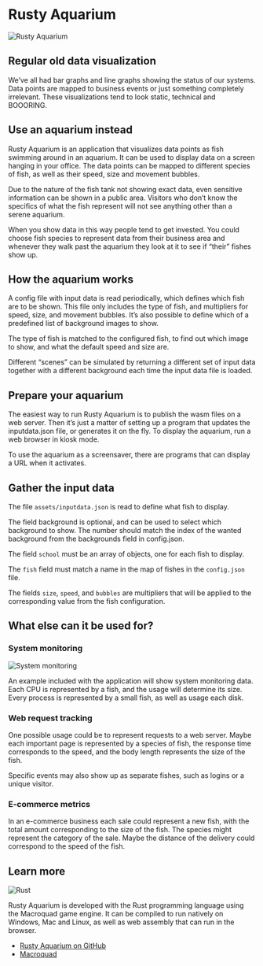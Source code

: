 Rusty Aquarium
==============

![Rusty Aquarium](https://ollej.github.io/rusty-aquarium/assets/screenshot.png)

## Regular old data visualization

We’ve all had bar graphs and line graphs showing the status of our systems. Data points are mapped to business events or just something completely irrelevant. These visualizations tend to look static, technical and BOOORING.

## Use an aquarium instead

Rusty Aquarium is an application that visualizes data points as fish swimming
around in an aquarium. It can be used to display data on a screen hanging in
your office. The data points can be mapped to different species of fish, as
well as their speed, size and movement bubbles.

Due to the nature of the fish tank not showing exact data, even sensitive
information can be shown in a public area. Visitors who don’t know the
specifics of what the fish represent will not see anything other than a serene
aquarium.

When you show data in this way people tend to get invested. You could choose
fish species to represent data from their business area and whenever they walk
past the aquarium they look at it to see if “their” fishes show up.

## How the aquarium works

A config file with input data is read periodically, which defines which fish
are to be shown. This file only includes the type of fish, and multipliers for
speed, size, and movement bubbles. It’s also possible to define which of a
predefined list of background images to show.

The type of fish is matched to the configured fish, to find out which image to
show, and what the default speed and size are.

Different “scenes” can be simulated by returning a different set of input data
together with a different background each time the input data file is loaded.

## Prepare your aquarium

The easiest way to run Rusty Aquarium is to publish the wasm files on a web
server. Then it’s just a matter of setting up a program that updates the
inputdata.json file, or generates it on the fly. To display the aquarium, run
a web browser in kiosk mode.

To use the aquarium as a screensaver, there are programs that can display a
URL when it activates.

## Gather the input data

The file `assets/inputdata.json` is read to define what fish to display.

The field background is optional, and can be used to select which background
to show. The number should match the index of the wanted background from the
backgrounds field in config.json.

The field `school` must be an array of objects, one for each fish to display.

The `fish` field must match a name in the map of fishes in the `config.json`
file.

The fields `size`, `speed`, and `bubbles` are multipliers that will be applied
to the corresponding value from the fish configuration.

## What else can it be used for?

### System monitoring

![System monitoring](https://ollej.github.io/rusty-aquarium/assets/screenshot-systemdata.png)

An example included with the application will show system monitoring data.
Each CPU is represented by a fish, and the usage will determine its size.
Every process is represented by a small fish, as well as usage each disk.

### Web request tracking

One possible usage could be to represent requests to a web server. Maybe each
important page is represented by a species of fish, the response time
corresponds to the speed, and the body length represents the size of the fish.

Specific events may also show up as separate fishes, such as logins or a
unique visitor.

### E-commerce metrics

In an e-commerce business each sale could represent a new fish, with the total
amount corresponding to the size of the fish. The species might represent the
category of the sale. Maybe the distance of the delivery could correspond to
the speed of the fish.

## Learn more

![Rust](https://ollej.github.io/rusty-aquarium/assets/ferris.png)

Rusty Aquarium is developed with the Rust programming language using the
Macroquad game engine. It can be compiled to run natively on Windows, Mac and
Linux, as well as web assembly that can run in the browser.

* [Rusty Aquarium on GitHub](https://github.com/ollej/rusty-aquarium)
* [Macroquad](https://macroquad.rs)

